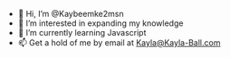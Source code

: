- 👋 Hi, I’m @Kaybeemke2msn
- 👀 I’m interested in expanding my knowledge
- 🌱 I’m currently learning Javascript
- 📫 Get a hold of me by email at Kayla@Kayla-Ball.com

<!---
Kaybeemke2msn/Kaybeemke2msn is a ✨ special ✨ repository because its `README.md` (this file) appears on your GitHub profile.
You can click the Preview link to take a look at your changes.
--->
